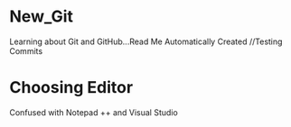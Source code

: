 # New_Git

Learning about Git and GitHub...Read Me Automatically Created //Testing Commits

# Choosing Editor
 Confused with Notepad ++ and Visual Studio

